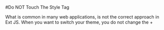 #Do NOT Touch The Style Tag

What is common in many web applications, is not the correct approach in Ext JS. When you want to switch your theme, 
you do not change the +<style>+ in the `index.html` file.

![](resources/images/production_donot.png "border")